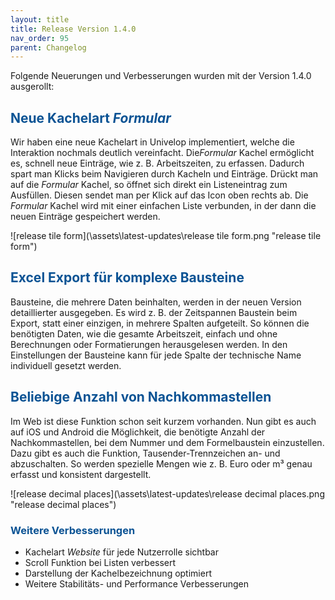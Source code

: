 ```yaml
---
layout: title
title: Release Version 1.4.0
nav_order: 95
parent: Changelog
---
```


Folgende Neuerungen und Verbesserungen wurden mit der Version 1.4.0 ausgerollt:

## <span style="color:#0b5394">**Neue Kachelart _Formular_**</span>

Wir haben eine neue Kachelart in Univelop implementiert, welche die Interaktion nochmals deutlich vereinfacht. Die*Formular* Kachel ermöglicht es, schnell neue Einträge, wie z. B. Arbeitszeiten, zu erfassen. Dadurch spart man Klicks beim Navigieren durch Kacheln und Einträge.
Drückt man auf die _Formular_ Kachel, so öffnet sich direkt ein Listeneintrag zum Ausfüllen. Diesen sendet man per Klick auf das Icon oben rechts ab.
Die _Formular_ Kachel wird mit einer einfachen Liste verbunden, in der dann die neuen Einträge gespeichert werden.

![release tile form](\assets\latest-updates\release tile form.png "release tile form")

## <span style="color:#0b5394">**Excel Export für komplexe Bausteine**</span>

Bausteine, die mehrere Daten beinhalten, werden in der neuen Version detaillierter ausgegeben. Es wird z. B. der Zeitspannen Baustein beim Export, statt einer einzigen, in mehrere Spalten aufgeteilt. So können die benötigten Daten, wie die gesamte Arbeitszeit, einfach und ohne Berechnungen oder Formatierungen herausgelesen werden. In den Einstellungen der Bausteine kann für jede Spalte der technische Name individuell gesetzt werden.

## <span style="color:#0b5394">**Beliebige Anzahl von Nachkommastellen**</span>

Im Web ist diese Funktion schon seit kurzem vorhanden. Nun gibt es auch auf iOS und Android die Möglichkeit, die benötigte Anzahl der Nachkommastellen, bei dem Nummer und dem Formelbaustein einzustellen.
Dazu gibt es auch die Funktion, Tausender-Trennzeichen an- und abzuschalten. So werden spezielle Mengen wie z. B. Euro oder m³ genau erfasst und konsistent dargestellt.

![release decimal places](\assets\latest-updates\release decimal places.png "release decimal places")

### <span style="color:#0b5394">**Weitere Verbesserungen**</span>

-   Kachelart _Website_ für jede Nutzerrolle sichtbar
-   Scroll Funktion bei Listen verbessert
-   Darstellung der Kachelbezeichnung optimiert
-   Weitere Stabilitäts- und Performance Verbesserungen
